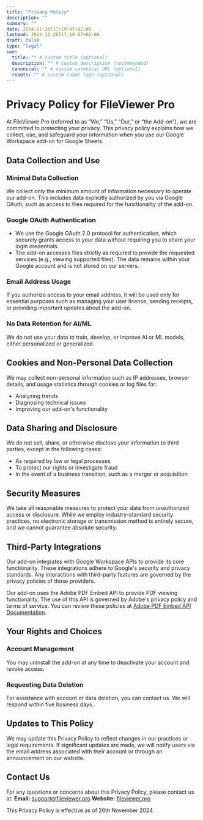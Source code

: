 ```yaml
---
title: "Privacy Policy"
description: ""
summary: ""
date: 2024-11-26T17:19:07+02:00
lastmod: 2024-11-26T17:19:07+02:00
draft: false
type: "legal"
seo:
  title: "" # custom title (optional)
  description: "" # custom description (recommended)
  canonical: "" # custom canonical URL (optional)
  robots: "" # custom robot tags (optional)
---
```

# Privacy Policy for FileViewer Pro

At FileViewer Pro (referred to as “We,” “Us,” “Our,” or “the Add-on”), we are committed to protecting your privacy. This privacy policy explains how we collect, use, and safeguard your information when you use our Google Workspace add-on for Google Sheets.

## Data Collection and Use

### Minimal Data Collection
We collect only the minimum amount of information necessary to operate our add-on. This includes data explicitly authorized by you via Google OAuth, such as access to files required for the functionality of the add-on.

### Google OAuth Authentication
- We use the Google OAuth 2.0 protocol for authentication, which securely grants access to your data without requiring you to share your login credentials.
- The add-on accesses files strictly as required to provide the requested services (e.g., viewing supported files). The data remains within your Google account and is not stored on our servers.

### Email Address Usage
If you authorize access to your email address, it will be used only for essential purposes such as managing your user license, sending receipts, or providing important updates about the add-on.

### No Data Retention for AI/ML
We do not use your data to train, develop, or improve AI or ML models, either personalized or generalized.

## Cookies and Non-Personal Data Collection
We may collect non-personal information such as IP addresses, browser details, and usage statistics through cookies or log files for:
- Analyzing trends
- Diagnosing technical issues
- Improving our add-on's functionality

## Data Sharing and Disclosure
We do not sell, share, or otherwise disclose your information to third parties, except in the following cases:
- As required by law or legal processes
- To protect our rights or investigate fraud
- In the event of a business transition, such as a merger or acquisition

## Security Measures
We take all reasonable measures to protect your data from unauthorized access or disclosure. While we employ industry-standard security practices, no electronic storage or transmission method is entirely secure, and we cannot guarantee absolute security.

## Third-Party Integrations
Our add-on integrates with Google Workspace APIs to provide its core functionality. These integrations adhere to Google's security and privacy standards. Any interactions with third-party features are governed by the privacy policies of those providers.

Our add-on uses the Adobe PDF Embed API to provide PDF viewing functionality. The use of this API is governed by Adobe's privacy policy and terms of service. You can review these policies at [Adobe PDF Embed API Documentation](https://developer.adobe.com/document-services/docs/overview/pdf-embed-api/).


## Your Rights and Choices

### Account Management
You may uninstall the add-on at any time to deactivate your account and revoke access.

### Requesting Data Deletion
For assistance with account or data deletion, you can contact us. We will respond within five business days.

## Updates to This Policy
We may update this Privacy Policy to reflect changes in our practices or legal requirements. If significant updates are made, we will notify users via the email address associated with their account or through an announcement on our website.

## Contact Us
For any questions or concerns about this Privacy Policy, please contact us at:
**Email:** support@fileviewer.pro
**Website:** [fileviewer.pro](https://fileviewer.pro)

This Privacy Policy is effective as of 26th November 2024.
